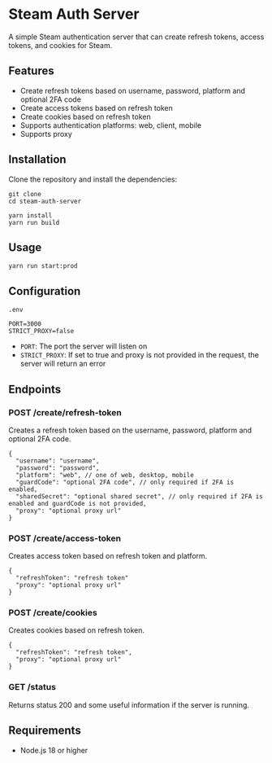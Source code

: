 # Steam Auth Server

A simple Steam authentication server that can create refresh tokens, access tokens, and cookies for Steam.

## Features

- Create refresh tokens based on username, password, platform and optional 2FA code
- Create access tokens based on refresh token
- Create cookies based on refresh token
- Supports authentication platforms: web, client, mobile
- Supports proxy

## Installation

Clone the repository and install the dependencies:

```text
git clone
cd steam-auth-server

yarn install
yarn run build
```

## Usage

```text
yarn run start:prod
```

## Configuration

`.env`

```text
PORT=3000
STRICT_PROXY=false
```

- `PORT`: The port the server will listen on
- `STRICT_PROXY`: If set to true and proxy is not provided in the request, the server will return an error

## Endpoints

### POST /create/refresh-token

Creates a refresh token based on the username, password, platform and optional 2FA code.

```text
{
  "username": "username",
  "password": "password",
  "platform": "web", // one of web, desktop, mobile
  "guardCode": "optional 2FA code", // only required if 2FA is enabled,
  "sharedSecret": "optional shared secret", // only required if 2FA is enabled and guardCode is not provided,
  "proxy": "optional proxy url"
}
```

### POST /create/access-token

Creates access token based on refresh token and platform.

```text
{
  "refreshToken": "refresh token"
  "proxy": "optional proxy url"
}
```

### POST /create/cookies

Creates cookies based on refresh token.

```text
{
  "refreshToken": "refresh token",
  "proxy": "optional proxy url"
}
```

### GET /status

Returns status 200 and some useful information if the server is running.

## Requirements

- Node.js 18 or higher
